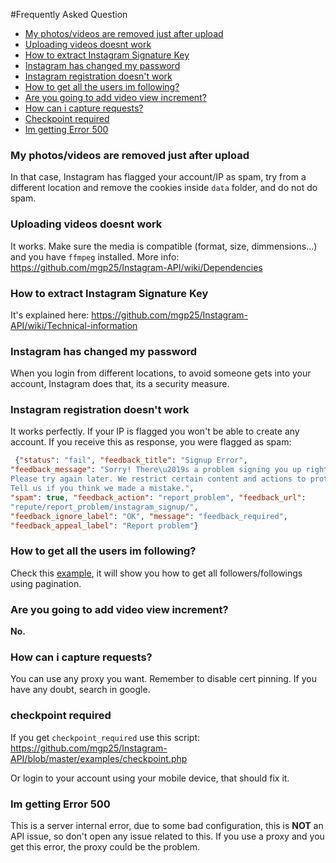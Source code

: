 #Frequently Asked Question

- [My photos/videos are removed just after upload](#my-photosvideos-are-removed-just-after-upload)
- [Uploading videos doesnt work](#uploading-videos-doesnt-work)
- [How to extract Instagram Signature Key](#how-to-extract-instagram-signature-key)
- [Instagram has changed my password](#instagram-has-changed-my-password)
- [Instagram registration doesn't work](#instagram-registration-doesnt-work)
- [How to get all the users im following?](#how-to-get-all-the-users-im-following)
- [Are you going to add video view increment?](#are-you-going-to-add-video-view-increment)
- [How can i capture requests?](#how-can-i-capture-requests)
- [Checkpoint required](#checkpoint-required)
- [Im getting Error 500](#im-getting-error-500)

### My photos/videos are removed just after upload

In that case, Instagram has flagged your account/IP as spam, try from a different location and remove the cookies inside `data` folder, and do not do spam.

### Uploading videos doesnt work

It works. Make sure the media is compatible (format, size, dimmensions...) and you have `ffmpeg` installed. More info: https://github.com/mgp25/Instagram-API/wiki/Dependencies

### How to extract Instagram Signature Key

It's explained here: https://github.com/mgp25/Instagram-API/wiki/Technical-information

### Instagram has changed my password

When you login from different locations, to avoid someone gets into your account, Instagram does that, its a security measure.

### Instagram registration doesn't work

It works perfectly. If your IP is flagged you won't be able to create any account. If you receive this as response, you were flagged as spam:

```json
 {"status": "fail", "feedback_title": "Signup Error", 
"feedback_message": "Sorry! There\u2019s a problem signing you up right now. 
Please try again later. We restrict certain content and actions to protect our community. 
Tell us if you think we made a mistake.", 
"spam": true, "feedback_action": "report_problem", "feedback_url": 
"repute/report_problem/instagram_signup/", 
"feedback_ignore_label": "OK", "message": "feedback_required", 
"feedback_appeal_label": "Report problem"}
```

### How to get all the users im following?

Check this [example](https://github.com/mgp25/Instagram-API/blob/master/examples/PaginationExample.php), it will show you how to get all followers/followings using pagination.

### Are you going to add video view increment?

**No.**

### How can i capture requests?

You can use any proxy you want. Remember to disable cert pinning. If you have any doubt, search in google.

### checkpoint required

If you get `checkpoint_required` use this script: https://github.com/mgp25/Instagram-API/blob/master/examples/checkpoint.php

Or login to your account using your mobile device, that should fix it.

### Im getting Error 500

This is a server internal error, due to some bad configuration, this is **NOT** an API issue, so don't open any issue related to this. If you use a proxy and you get this error, the proxy could be the problem.
